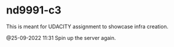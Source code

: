 # nd9991-c3
This is meant for UDACITY assignment to showcase infra creation. 

@25-09-2022 11:31
Spin up the server again. 
